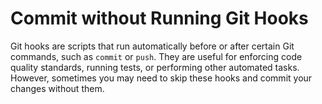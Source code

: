 # Commit without Running Git Hooks

Git hooks are scripts that run automatically before or after certain Git commands, such as `commit` or `push`. They are useful for enforcing code quality standards, running tests, or performing other automated tasks. However, sometimes you may need to skip these hooks and commit your changes without them.


